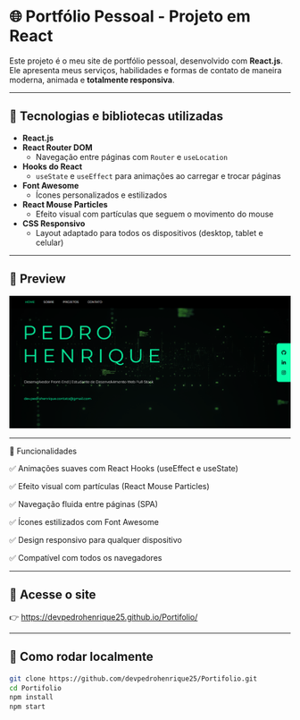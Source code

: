 # 🌐 Portfólio Pessoal - Projeto em React

Este projeto é o meu site de portfólio pessoal, desenvolvido com **React.js**. Ele apresenta meus serviços, habilidades e formas de contato de maneira moderna, animada e **totalmente responsiva**.

---

## 🚀 Tecnologias e bibliotecas utilizadas

- **React.js**
- **React Router DOM**
  - Navegação entre páginas com `Router` e `useLocation`
- **Hooks do React**
  - `useState` e `useEffect` para animações ao carregar e trocar páginas
- **Font Awesome**
  - Ícones personalizados e estilizados
- **React Mouse Particles**
  - Efeito visual com partículas que seguem o movimento do mouse
- **CSS Responsivo**
  - Layout adaptado para todos os dispositivos (desktop, tablet e celular)

---

## 📸 Preview
![Preview](./preview.png) 


---

📍 Funcionalidades

✅ Animações suaves com React Hooks (useEffect e useState)

✅ Efeito visual com partículas (React Mouse Particles)

✅ Navegação fluida entre páginas (SPA)

✅ Ícones estilizados com Font Awesome

✅ Design responsivo para qualquer dispositivo

✅ Compatível com todos os navegadores

---

## 🔗 Acesse o site

👉 https://devpedrohenrique25.github.io/Portifolio/

---

## 📁 Como rodar localmente

```bash
git clone https://github.com/devpedrohenrique25/Portifolio.git
cd Portifolio
npm install
npm start
